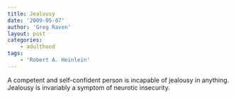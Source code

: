 ```yaml
---
title: Jealousy
date: '2009-05-07'
author: 'Greg Raven'
layout: post
categories:
    - adulthood
tags:
    - 'Robert A. Heinlein'
---
```


A competent and self-confident person is incapable of jealousy in anything. Jealousy is invariably a symptom of neurotic insecurity.